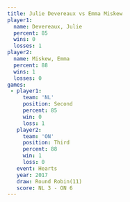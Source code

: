 ```yaml
---
title: Julie Devereaux vs Emma Miskew
player1:                
  name: Devereaux, Julie
  percent: 85           
  wins: 0               
  losses: 1             
player2:                
  name: Miskew, Emma    
  percent: 88           
  wins: 1               
  losses: 0             
games:
 - player1:          
     team: 'NL'      
     position: Second
     percent: 85     
     win: 0          
     loss: 1         
   player2:         
     team: 'ON'     
     position: Third
     percent: 88    
     win: 1         
     loss: 0        
   event: Hearts        
   year: 2017           
   draw: Round Robin(11)
   score: NL 3 - ON 6   
---
```

